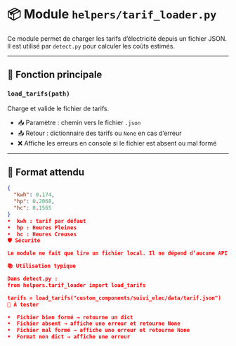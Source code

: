 # 📦 Module `helpers/tarif_loader.py`

Ce module permet de charger les tarifs d’électricité depuis un fichier JSON. Il est utilisé par `detect.py` pour calculer les coûts estimés.

---

## 🔧 Fonction principale

### `load_tarifs(path)`

Charge et valide le fichier de tarifs.

- 📥 Paramètre : chemin vers le fichier `.json`
- 📤 Retour : dictionnaire des tarifs ou `None` en cas d’erreur
- ❌ Affiche les erreurs en console si le fichier est absent ou mal formé

---

## 📄 Format attendu

```json
{
  "kwh": 0.174,
  "hp": 0.2068,
  "hc": 0.1565
}
•  kwh : tarif par défaut
•  hp : Heures Pleines
•  hc : Heures Creuses
🛡️ Sécurité

Le module ne fait que lire un fichier local. Il ne dépend d’aucune API externe et ne modifie aucune donnée.

📚 Utilisation typique

Dans detect.py :
from helpers.tarif_loader import load_tarifs

tarifs = load_tarifs("custom_components/suivi_elec/data/tarif.json")
🧪 À tester

•  Fichier bien formé → retourne un dict
•  Fichier absent → affiche une erreur et retourne None
•  Fichier mal formé → affiche une erreur et retourne None
•  Format non dict → affiche une erreur
